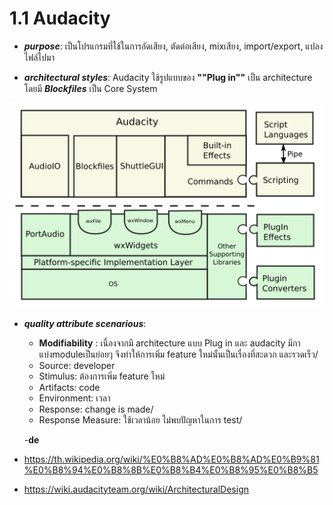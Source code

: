 # 1.1 Audacity
- ***purpose***: เป็นโปรแกรมที่ใช้ในการอัดเสียง, ตัดต่อเสียง, mixเสียง, import/export, แปลงไฟล์ไปมา         

- ***architectural styles***: Audacity ใช้รูปแบบของ **""Plug in""** เป็น architecture โดยมี ***Blockfiles*** เป็น Core System

 ![pic!](https://github.com/kritsanaphat/Software-Architecture/blob/main/audacityARCHITEC.png "layer")

- ***quality attribute scenarious***: 
    - **Modifiability** : เนื่องจากมี architecture แบบ Plug in และ audacity มีกาแบ่งmoduleเป็นย่อยๆ จึงทำให้การเพิ่ม feature ใหม่นั้นเป็นเรื่องที่สะดวก และรวดเร็ว/
    - Source: developer 
    - Stimulus: ต้องการเพิ่ม feature ใหม่  
    - Artifacts: code
    - Environment: เวลา        
    - Response: change is made/
    - Response Measure: ใช้เวลาน้อย ไม่พบปัญหาในการ test/
    


    -**de**



- https://th.wikipedia.org/wiki/%E0%B8%AD%E0%B8%AD%E0%B9%81%E0%B8%94%E0%B8%8B%E0%B8%B4%E0%B8%95%E0%B8%B5
- https://wiki.audacityteam.org/wiki/ArchitecturalDesign

